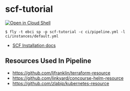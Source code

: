 # scf-tutorial

[![Open in Cloud Shell](https://gstatic.com/cloudssh/images/open-btn.png)](https://console.cloud.google.com/cloudshell/open?git_repo=https://github.com/EngineerBetter/scf-tutorial&tutorial=tutorial.md)

```terminal
$ fly -t ebci sp -p scf-tutorial -c ci/pipeline.yml -l ci/instances/default.yml
```

* [SCF Installation docs](https://github.com/SUSE/scf/wiki/How-to-Install-SCF#helm-installation)

## Resources Used In Pipeline

* https://github.com/ljfranklin/terraform-resource
* https://github.com/linkyard/concourse-helm-resource
* https://github.com/zlabjp/kubernetes-resource
